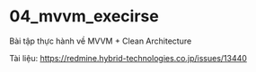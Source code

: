 # 04_mvvm_execirse

Bài tập thực hành về MVVM + Clean Architecture

Tài liệu:
https://redmine.hybrid-technologies.co.jp/issues/13440